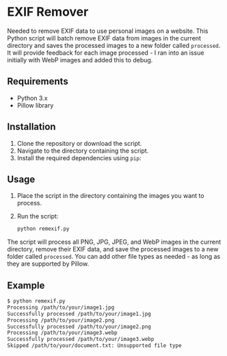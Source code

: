 # EXIF Remover

Needed to remove EXIF data to use personal images on a website. This Python script will batch remove EXIF data from images in the current directory and saves the processed images to a new folder called `processed`. It will provide feedback for each image processed - I ran into an issue initially with WebP images and added this to debug.

## Requirements

- Python 3.x
- Pillow library

## Installation

1. Clone the repository or download the script.
2. Navigate to the directory containing the script.
3. Install the required dependencies using `pip`:

## Usage

1. Place the script in the directory containing the images you want to process.
2. Run the script:

    ```sh
    python remexif.py
    ```

The script will process all PNG, JPG, JPEG, and WebP images in the current directory, remove their EXIF data, and save the processed images to a new folder called `processed`. You can add other file types as needed - as long as they are supported by Pillow.

## Example

```sh
$ python remexif.py
Processing /path/to/your/image1.jpg
Successfully processed /path/to/your/image1.jpg
Processing /path/to/your/image2.png
Successfully processed /path/to/your/image2.png
Processing /path/to/your/image3.webp
Successfully processed /path/to/your/image3.webp
Skipped /path/to/your/document.txt: Unsupported file type
